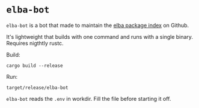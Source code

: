 # `elba-bot`

`elba-bot` is a bot that made to maintain the [elba package index](https://github.com/elba/index) on Github.

It's lightweight that builds with one command and runs with a single binary. Requires nigthtly rustc.

Build:

```shell
cargo build --release
```

Run:

```shell
target/release/elba-bot
```

`elba-bot` reads the `.env` in workdir. Fill the file before starting it off.
